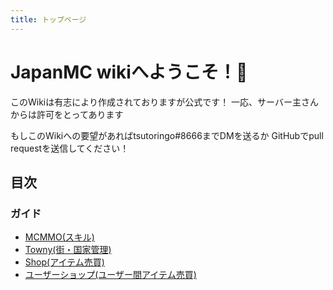 ```yaml
---
title: トップページ
---
```


# JapanMC wikiへようこそ！🎉
このWikiは有志により作成されておりますが公式です！
一応、サーバー主さんからは許可をとってあります

もしこのWikiへの要望があればtsutoringo#8666までDMを送るか
GitHubでpull requestを送信してください！

## 目次
### ガイド
- [MCMMO(スキル)](/guides/mcmmo.md)
- [Towny(街・国家管理)](/guides/towny.md)
- [Shop(アイテム売買)](/guides/shop.md)
- [ユーザーショップ(ユーザー間アイテム売買)](/guides/user-shop.md)
